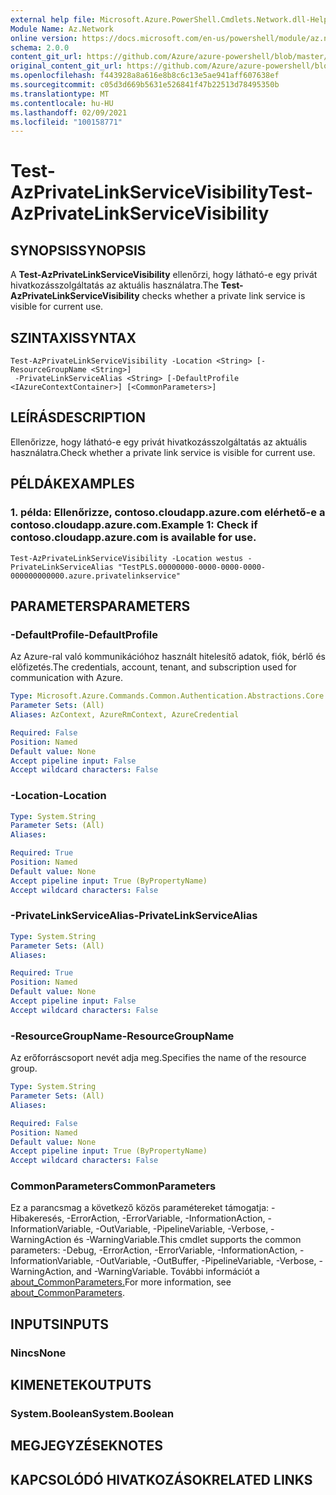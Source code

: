 ```yaml
---
external help file: Microsoft.Azure.PowerShell.Cmdlets.Network.dll-Help.xml
Module Name: Az.Network
online version: https://docs.microsoft.com/en-us/powershell/module/az.network/test-azprivatelinkservicevisibility
schema: 2.0.0
content_git_url: https://github.com/Azure/azure-powershell/blob/master/src/Network/Network/help/Test-AzPrivateLinkServiceVisibility.md
original_content_git_url: https://github.com/Azure/azure-powershell/blob/master/src/Network/Network/help/Test-AzPrivateLinkServiceVisibility.md
ms.openlocfilehash: f443928a8a616e8b8c6c13e5ae941aff607638ef
ms.sourcegitcommit: c05d3d669b5631e526841f47b22513d78495350b
ms.translationtype: MT
ms.contentlocale: hu-HU
ms.lasthandoff: 02/09/2021
ms.locfileid: "100158771"
---
```

# <span data-ttu-id="929b9-101">Test-AzPrivateLinkServiceVisibility</span><span class="sxs-lookup"><span data-stu-id="929b9-101">Test-AzPrivateLinkServiceVisibility</span></span>

## <span data-ttu-id="929b9-102">SYNOPSIS</span><span class="sxs-lookup"><span data-stu-id="929b9-102">SYNOPSIS</span></span>
<span data-ttu-id="929b9-103">A **Test-AzPrivateLinkServiceVisibility** ellenőrzi, hogy látható-e egy privát hivatkozásszolgáltatás az aktuális használatra.</span><span class="sxs-lookup"><span data-stu-id="929b9-103">The **Test-AzPrivateLinkServiceVisibility** checks whether a private link service is visible for current use.</span></span>

## <span data-ttu-id="929b9-104">SZINTAXIS</span><span class="sxs-lookup"><span data-stu-id="929b9-104">SYNTAX</span></span>

```
Test-AzPrivateLinkServiceVisibility -Location <String> [-ResourceGroupName <String>]
 -PrivateLinkServiceAlias <String> [-DefaultProfile <IAzureContextContainer>] [<CommonParameters>]
```

## <span data-ttu-id="929b9-105">LEÍRÁS</span><span class="sxs-lookup"><span data-stu-id="929b9-105">DESCRIPTION</span></span>
<span data-ttu-id="929b9-106">Ellenőrizze, hogy látható-e egy privát hivatkozásszolgáltatás az aktuális használatra.</span><span class="sxs-lookup"><span data-stu-id="929b9-106">Check whether a private link service is visible for current use.</span></span>

## <span data-ttu-id="929b9-107">PÉLDÁK</span><span class="sxs-lookup"><span data-stu-id="929b9-107">EXAMPLES</span></span>

### <span data-ttu-id="929b9-108">1. példa: Ellenőrizze, contoso.cloudapp.azure.com elérhető-e a contoso.cloudapp.azure.com.</span><span class="sxs-lookup"><span data-stu-id="929b9-108">Example 1: Check if contoso.cloudapp.azure.com is available for use.</span></span>
```
Test-AzPrivateLinkServiceVisibility -Location westus -PrivateLinkServiceAlias "TestPLS.00000000-0000-0000-0000-000000000000.azure.privatelinkservice"
```

## <span data-ttu-id="929b9-109">PARAMETERS</span><span class="sxs-lookup"><span data-stu-id="929b9-109">PARAMETERS</span></span>

### <span data-ttu-id="929b9-110">-DefaultProfile</span><span class="sxs-lookup"><span data-stu-id="929b9-110">-DefaultProfile</span></span>
<span data-ttu-id="929b9-111">Az Azure-ral való kommunikációhoz használt hitelesítő adatok, fiók, bérlő és előfizetés.</span><span class="sxs-lookup"><span data-stu-id="929b9-111">The credentials, account, tenant, and subscription used for communication with Azure.</span></span>

```yaml
Type: Microsoft.Azure.Commands.Common.Authentication.Abstractions.Core.IAzureContextContainer
Parameter Sets: (All)
Aliases: AzContext, AzureRmContext, AzureCredential

Required: False
Position: Named
Default value: None
Accept pipeline input: False
Accept wildcard characters: False
```

### <span data-ttu-id="929b9-112">-Location</span><span class="sxs-lookup"><span data-stu-id="929b9-112">-Location</span></span>
```yaml
Type: System.String
Parameter Sets: (All)
Aliases:

Required: True
Position: Named
Default value: None
Accept pipeline input: True (ByPropertyName)
Accept wildcard characters: False
```

### <span data-ttu-id="929b9-113">-PrivateLinkServiceAlias</span><span class="sxs-lookup"><span data-stu-id="929b9-113">-PrivateLinkServiceAlias</span></span>
```yaml
Type: System.String
Parameter Sets: (All)
Aliases:

Required: True
Position: Named
Default value: None
Accept pipeline input: False
Accept wildcard characters: False
```

### <span data-ttu-id="929b9-114">-ResourceGroupName</span><span class="sxs-lookup"><span data-stu-id="929b9-114">-ResourceGroupName</span></span>
<span data-ttu-id="929b9-115">Az erőforráscsoport nevét adja meg.</span><span class="sxs-lookup"><span data-stu-id="929b9-115">Specifies the name of the resource group.</span></span>

```yaml
Type: System.String
Parameter Sets: (All)
Aliases:

Required: False
Position: Named
Default value: None
Accept pipeline input: True (ByPropertyName)
Accept wildcard characters: False
```

### <span data-ttu-id="929b9-116">CommonParameters</span><span class="sxs-lookup"><span data-stu-id="929b9-116">CommonParameters</span></span>
<span data-ttu-id="929b9-117">Ez a parancsmag a következő közös paramétereket támogatja: -Hibakeresés, -ErrorAction, -ErrorVariable, -InformationAction, -InformationVariable, -OutVariable, -PipelineVariable, -Verbose, -WarningAction és -WarningVariable.</span><span class="sxs-lookup"><span data-stu-id="929b9-117">This cmdlet supports the common parameters: -Debug, -ErrorAction, -ErrorVariable, -InformationAction, -InformationVariable, -OutVariable, -OutBuffer, -PipelineVariable, -Verbose, -WarningAction, and -WarningVariable.</span></span> <span data-ttu-id="929b9-118">További információt a [about_CommonParameters.](http://go.microsoft.com/fwlink/?LinkID=113216)</span><span class="sxs-lookup"><span data-stu-id="929b9-118">For more information, see [about_CommonParameters](http://go.microsoft.com/fwlink/?LinkID=113216).</span></span>

## <span data-ttu-id="929b9-119">INPUTS</span><span class="sxs-lookup"><span data-stu-id="929b9-119">INPUTS</span></span>

### <span data-ttu-id="929b9-120">Nincs</span><span class="sxs-lookup"><span data-stu-id="929b9-120">None</span></span>

## <span data-ttu-id="929b9-121">KIMENETEK</span><span class="sxs-lookup"><span data-stu-id="929b9-121">OUTPUTS</span></span>

### <span data-ttu-id="929b9-122">System.Boolean</span><span class="sxs-lookup"><span data-stu-id="929b9-122">System.Boolean</span></span>

## <span data-ttu-id="929b9-123">MEGJEGYZÉSEK</span><span class="sxs-lookup"><span data-stu-id="929b9-123">NOTES</span></span>

## <span data-ttu-id="929b9-124">KAPCSOLÓDÓ HIVATKOZÁSOK</span><span class="sxs-lookup"><span data-stu-id="929b9-124">RELATED LINKS</span></span>
